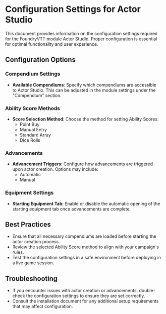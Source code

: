 # Configuration Settings for Actor Studio

This document provides information on the configuration settings required for the FoundryVTT module Actor Studio. Proper configuration is essential for optimal functionality and user experience.

## Configuration Options

### Compendium Settings
- **Available Compendiums**: Specify which compendiums are accessible to Actor Studio. This can be adjusted in the module settings under the "Compendium" section.

### Ability Score Methods
- **Score Selection Method**: Choose the method for setting Ability Scores:
  - Point Buy
  - Manual Entry
  - Standard Array
  - Dice Rolls

### Advancements
- **Advancement Triggers**: Configure how advancements are triggered upon actor creation. Options may include:
  - Automatic
  - Manual

### Equipment Settings
- **Starting Equipment Tab**: Enable or disable the automatic opening of the starting equipment tab once advancements are complete.

## Best Practices
- Ensure that all necessary compendiums are loaded before starting the actor creation process.
- Review the selected Ability Score method to align with your campaign's rules.
- Test the configuration settings in a safe environment before deploying in a live game session.

## Troubleshooting
- If you encounter issues with actor creation or advancements, double-check the configuration settings to ensure they are set correctly.
- Consult the installation document for any additional setup requirements that may affect configuration.
